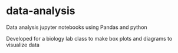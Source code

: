# data-analysis
Data analysis jupyter notebooks using Pandas and python

Developed for a biology lab class to make box plots and diagrams to visualize data 
